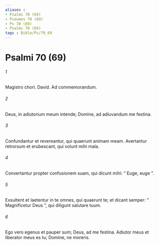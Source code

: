 ```yaml
---
aliases : 
- Psalmi 70 (69)
- Psaumes 70 (69)
- Ps 70 (69)
- Psalms 70 (69)
tags : Bible/Ps/70_69
---
```


# Psalmi 70 (69)

###### 1
Magistro chori. David. Ad commemorandum.
###### 2
Deus, in adiutorium meum intende; Domine, ad adiuvandum me festina.
###### 3
Confundantur et revereantur, qui quaerunt animam meam. Avertantur retrorsum et erubescant, qui volunt mihi mala.
###### 4
Convertantur propter confusionem suam, qui dicunt mihi: “ Euge, euge ”.
###### 5
Exsultent et laetentur in te omnes, qui quaerunt te; et dicant semper: “ Magnificetur Deus ”, qui diligunt salutare tuum.
###### 6
Ego vero egenus et pauper sum; Deus, ad me festina. Adiutor meus et liberator meus es tu; Domine, ne moreris.

